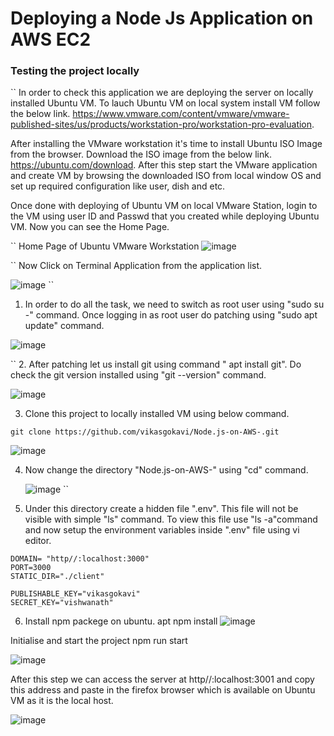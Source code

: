 # Deploying a Node Js Application on AWS EC2

### Testing the project locally

``
In order to check this application we are deploying the server on locally installed Ubuntu VM. To lauch Ubuntu VM on local system install VM follow the below link.
https://www.vmware.com/content/vmware/vmware-published-sites/us/products/workstation-pro/workstation-pro-evaluation.


After installing the VMware workstation it's time to install Ubuntu ISO Image from the browser. Download the ISO image from the below link.
https://ubuntu.com/download. After this step start the VMware application and create VM by browsing the downloaded ISO from local window OS and set up required configuration like user, dish and etc.

Once done with deploying of Ubuntu VM on local VMware Station, login to the VM using user ID and Passwd that you created while deploying Ubuntu VM. Now you can see the Home Page.

``
Home Page of Ubuntu VMware Workstation
![image](https://github.com/vikasgokavi/Node.js-on-AWS-/assets/105034318/2c00af1f-8df8-4118-9898-8976e3535ced)

``
Now Click on Terminal Application from the application list.


![image](https://github.com/vikasgokavi/Node.js-on-AWS-/assets/105034318/5b812166-166e-498c-84ef-16b338c736d3)
``
1. In order to do all the task, we need to switch as root user using "sudo su -"
command. Once logging in as root user do patching using "sudo apt update" command.

![image](https://github.com/vikasgokavi/Node.js-on-AWS-/assets/105034318/8ad63633-a5ec-4101-87a9-c0fe8607c073)

``
2. After patching let us install git using command " apt install git". Do check the git version installed using "git --version" command.

![image](https://github.com/vikasgokavi/Node.js-on-AWS-/assets/105034318/a6f5ca78-aaff-4d0e-a37f-6c7e00777c0e)



3. Clone this project to locally installed VM using below command.
```
git clone https://github.com/vikasgokavi/Node.js-on-AWS-.git
```
![image](https://github.com/vikasgokavi/Node.js-on-AWS-/assets/105034318/b6385a25-f72a-4f5f-a6b1-ab01966d8fdb)


4. Now change the directory "Node.js-on-AWS-" using "cd" command.

   ![image](https://github.com/vikasgokavi/Node.js-on-AWS-/assets/105034318/d9b6aaf1-8b28-4ab5-b610-9c2eeac89eec)
``

5. Under this directory create a hidden file ".env". This file will not be visible with simple "ls" command. To view this file use "ls -a"command and now setup the environment variables inside ".env" file using vi editor.
```
DOMAIN= "http//:localhost:3000"
PORT=3000
STATIC_DIR="./client"

PUBLISHABLE_KEY="vikasgokavi"
SECRET_KEY="vishwanath"
```
6. Install npm packege on ubuntu.
apt npm install
![image](https://github.com/vikasgokavi/Node.js-on-AWS-/assets/105034318/105e0750-c13a-4db4-81ec-1ee370055f5c)


Initialise and start the project
npm run start

![image](https://github.com/vikasgokavi/Node.js-on-AWS/assets/105034318/83e00e14-a2c6-4fc4-bcaa-9388c5e8d9b9)

After this step we can access the server at http//:localhost:3001 and copy this address and paste in the firefox browser which is available on Ubuntu VM as it is the local host.

![image](https://github.com/vikasgokavi/Node.js-on-AWS/assets/105034318/60761ee4-0e93-468e-8fca-fac77a3d12c7)










